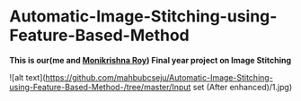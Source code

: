 # Automatic-Image-Stitching-using-Feature-Based-Method

**This is our(me and [Monikrishna Roy](https://github.com/moni-roy/)) Final year project on Image Stitching**

![alt text](https://github.com/mahbubcseju/Automatic-Image-Stitching-using-Feature-Based-Method-/tree/master/Input set (After enhanced)/1.jpg)
